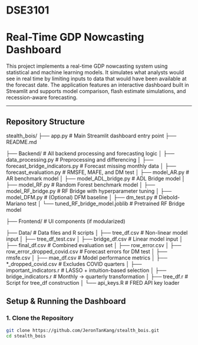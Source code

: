 # DSE3101

# Real-Time GDP Nowcasting Dashboard

This project implements a real-time GDP nowcasting system using statistical and machine learning models. It simulates what analysts would see in real time by limiting inputs to data that would have been available at the forecast date. The application features an interactive dashboard built in Streamlit and supports model comparison, flash estimate simulations, and recession-aware forecasting.

---

## Repository Structure

stealth_bois/
├── app.py                         # Main Streamlit dashboard entry point
├── README.md

├── Backend/                       # All backend processing and forecasting logic
│   ├── data_processing.py                 # Preprocessing and differencing
│   ├── forecast_bridge_indicators.py      # Forecast missing monthly data
│   ├── forecast_evaluation.py             # RMSFE, MAFE, and DM test
│   ├── model_AR.py                        # AR benchmark model
│   ├── model_ADL_bridge.py                # ADL Bridge model
│   ├── model_RF.py                        # Random Forest benchmark model
│   ├── model_RF_bridge.py                 # RF Bridge with hyperparameter tuning
│   ├── model_DFM.py                       # (Optional) DFM baseline
│   ├── dm_test.py                         # Diebold-Mariano test
│   └── tuned_RF_bridge_model.joblib       # Pretrained RF Bridge model

├── Frontend/                    # UI components (if modularized)

├── Data/                        # Data files and R scripts
│   ├── tree_df.csv                        # Non-linear model input
│   ├── tree_df_test.csv
│   ├── bridge_df.csv                      # Linear model input
│   ├── final_df.csv                       # Combined evaluation set
│   ├── row_error.csv
│   ├── row_error_dropped_covid.csv        # Forecast errors for DM test
│   ├── rmsfe.csv
│   ├── mae_df.csv                         # Model performance metrics
│   ├── *_dropped_covid.csv                # Excludes COVID quarters
│   ├── important_indicators.r             # LASSO + intuition-based selection
│   ├── bridge_indicators.r                # Monthly → quarterly transformation
│   ├── tree_df.r                          # Script for tree_df construction
│   └── api_keys.R                         # FRED API key loader

##  Setup & Running the Dashboard

### 1. Clone the Repository
```bash
git clone https://github.com/JeronTanKang/stealth_bois.git
cd stealth_bois
